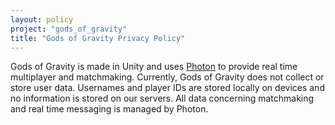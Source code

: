 ```yaml
---
layout: policy
project: "gods_of_gravity"
title: "Gods of Gravity Privacy Policy"
---
```


Gods of Gravity is made in Unity and uses [Photon](https://www.photonengine.com/en-US/Photon) to provide real time multiplayer and matchmaking. Currently, Gods of Gravity does not collect or store user data.
Usernames and player IDs are stored locally on devices and no information is stored on our servers. All data concerning matchmaking and real time messaging is managed by Photon.
